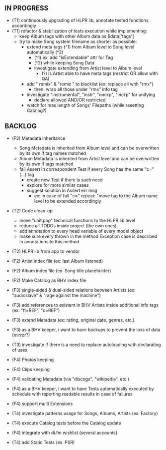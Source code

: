 
## IN PROGRESS
- (T1) continuously upgrading of HLPR lib, annotate tested functions accordingly
- (T1) refactor & stabilization of tests execution while implementing:
    - keep Album tags with other Album data as $data['tags']
    - try to make Song system filename as shorter as possible:
        - extend meta tags (^1) from Album level to Song level automatically (^2)
            - (^1) ex: add "isExtendable" attr for Tag
            - (^2) while keeping Song Data
            - investigate extending from Artist level to Album level
                - (?) is Artist able to have meta tags (restrict OR allow with QA)
        - add " remix" & "remix " to blacklist (ex: replace all with "rmx")
            - then: wrap all those under "rmx" info tag
        - investigate "instrumental", "instr", "инстр", "інстр" for unifying
            - declare allowed AND/OR restricted
        - watch for max length of Songs' Filepaths (while resetting Catalog?)


## BACKLOG
- (F2) Metadata inheritance
    - Song Metadata is inherited from Album level and can be overwritten by its own if tag names matched
    - Album Metadata is inherited from Artist level and can be overwritten by its own if tags matched
    - fail Assert in correspondent Test if every Song has the same "c=" (...) tag
        - create new Test if there is such need
        - explore for more similar cases
        - suggest solution in Assert err msg
            - ex: in case of full "c=" repeat: "move tag to the Album name level to be extended accordingly

- (T2) Code clean-up
    - move "unit.php" technical functions to the HLPR lib level
    - reduce all TODOs inside project (the own ones)
    - add annotation to every head variable of every model object
    - make sure every thrown in the method Exception case is described in annotations to this method

- (T2) HLPR lib from app to vendor
- (F2) Artist index file (ex: last Album listened)
- (F2) Album index file (ex: Song title placeholder)
- (F2) Make Catalog as BHV index file

- (F3) single-sided & dual-sided relations between Artists (ex: "audioslave" & "rage against the machine")
- (F3) add references to existent in BHV Artists inside additional info tags (ex: "ft=REF", "c=REF")
- (F3) extend Metadata (ex: rating, original date, genres, etc.)
- (F3) as a BHV keeper, i want to have backups to prevent the loss of data (mirror?)
- (T3) investigate if there is a need to replace autoloading with declarating of uses

- (F4) Photos keeping
- (F4) Clips keeping
- (F4) validating Metadata (via "discogs", "wikipedia", etc.)
- (F4) as a BHV keeper, i want to have Tests automatically executed by schedule with reporting readable results in case of failures
- (F4) support multi Extensions
- (T4) investigate patterns usage for Songs, Albums, Artists (ex: Factory)
- (T4) execute Catalog tests before the Catalog update
- (F4) integrate with di.fm wishlist (several accounts)
- (T4) add Static Tests (ex: PSR)
